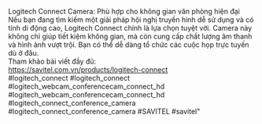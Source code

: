 Logitech Connect Camera: Phù hợp cho không gian văn phòng hiện đại <br>
Nếu bạn đang tìm kiếm một giải pháp hội nghị truyền hình dễ sử dụng và có tính di động cao, Logitech Connect chính là lựa chọn tuyệt vời. Camera này không chỉ giúp tiết kiệm không gian, mà còn cung cấp chất lượng âm thanh và hình ảnh vượt trội. Bạn có thể dễ dàng tổ chức các cuộc họp trực tuyến dù ở đâu.  <br>
Tham khảo bài viết đầy đủ: <br>
https://savitel.com.vn/products/logitech-connect <br>
#logitech_connect #logitech_connect #logitech_webcam_conferencecam_connect_hd #logitech_webcam_conferencecam_connect_hd #logitech_connect_conference_camera #logitech_connect_conference_camera #SAVITEL #savitel"
